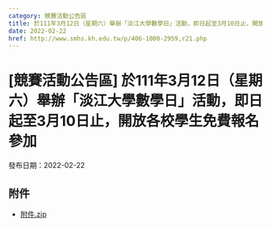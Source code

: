 ```yaml
---
category: 競賽活動公告區
title: 於111年3月12日（星期六）舉辦「淡江大學數學日」活動，即日起至3月10日止，開放各校學生免費報名參加
date: 2022-02-22
href: http://www.smhs.kh.edu.tw/p/406-1000-2959,r21.php
---
```


# [競賽活動公告區] 於111年3月12日（星期六）舉辦「淡江大學數學日」活動，即日起至3月10日止，開放各校學生免費報名參加

發布日期：2022-02-22



## 附件

- [附件.zip](https://www.smhs.kh.edu.tw/app/index.php?Action=downloadfile&file=WVhSMFlXTm9MelE1TDNCMFlWOHlOamt6WHpZME5qZzVNVFJmT0RrNU16UXVlbWx3&fname=DGGGROTSYWQO41XX50LKSWHGRK30OOLKDGUWTSKK4125MLVWKPROVTPOUSSSPKPO)
